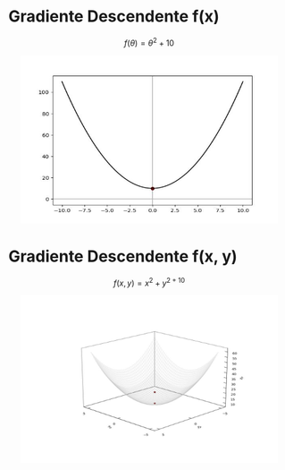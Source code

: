 # Gradiente Descendente f(x)

$$ f(\theta) = \theta^{2} + 10 $$

<p align="center">
  <img width="460" height="300" src="gradient.jpg">
</p>

# Gradiente Descendente f(x, y)

$$ f(x, y)= x^{2} + y^{2 + 10} $$

<p align="center">
  <img width="460" height="300" src="graph.jpg">
</p>
